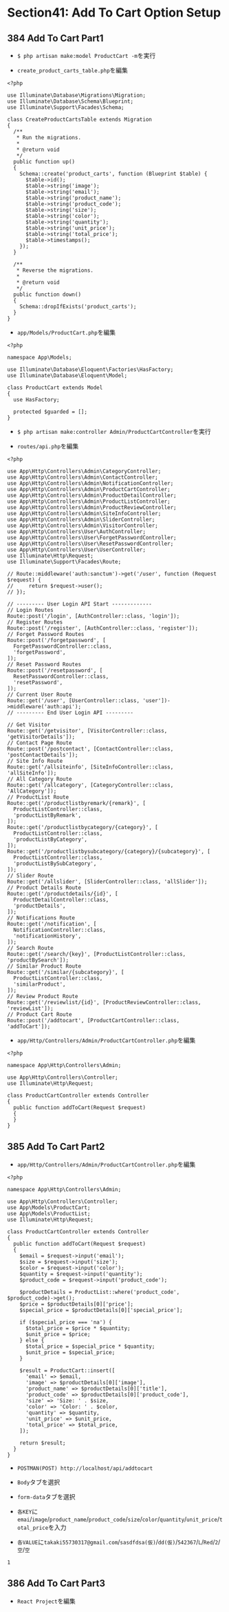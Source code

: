 # Section41: Add To Cart Option Setup

## 384 Add To Cart Part1

- `$ php artisan make:model ProductCart -m`を実行<br>

* `create_product_carts_table.php`を編集<br>

```php:create_product_carts_table.php
<?php

use Illuminate\Database\Migrations\Migration;
use Illuminate\Database\Schema\Blueprint;
use Illuminate\Support\Facades\Schema;

class CreateProductCartsTable extends Migration
{
  /**
   * Run the migrations.
   *
   * @return void
   */
  public function up()
  {
    Schema::create('product_carts', function (Blueprint $table) {
      $table->id();
      $table->string('image');
      $table->string('email');
      $table->string('product_name');
      $table->string('product_code');
      $table->string('size');
      $table->string('color');
      $table->string('quantity');
      $table->string('unit_price');
      $table->string('total_price');
      $table->timestamps();
    });
  }

  /**
   * Reverse the migrations.
   *
   * @return void
   */
  public function down()
  {
    Schema::dropIfExists('product_carts');
  }
}
```

- `app/Models/ProductCart.php`を編集<br>

```php:ProductCart.php
<?php

namespace App\Models;

use Illuminate\Database\Eloquent\Factories\HasFactory;
use Illuminate\Database\Eloquent\Model;

class ProductCart extends Model
{
  use HasFactory;

  protected $guarded = [];
}
```

- `$ php artisan make:controller Admin/ProductCartController`を実行<br>

* `routes/api.php`を編集<br>

```php:api.php
<?php

use App\Http\Controllers\Admin\CategoryController;
use App\Http\Controllers\Admin\ContactController;
use App\Http\Controllers\Admin\NotificationController;
use App\Http\Controllers\Admin\ProductCartController;
use App\Http\Controllers\Admin\ProductDetailController;
use App\Http\Controllers\Admin\ProductListController;
use App\Http\Controllers\Admin\ProductReviewController;
use App\Http\Controllers\Admin\SiteInfoController;
use App\Http\Controllers\Admin\SliderController;
use App\Http\Controllers\Admin\VisitorController;
use App\Http\Controllers\User\AuthController;
use App\Http\Controllers\User\ForgetPasswordController;
use App\Http\Controllers\User\ResetPasswordController;
use App\Http\Controllers\User\UserController;
use Illuminate\Http\Request;
use Illuminate\Support\Facades\Route;

// Route::middleware('auth:sanctum')->get('/user', function (Request $request) {
//     return $request->user();
// });

// --------- User Login API Start -------------
// Login Routes
Route::post('/login', [AuthController::class, 'login']);
// Register Routes
Route::post('/register', [AuthController::class, 'register']);
// Forget Password Routes
Route::post('/forgetpassword', [
  ForgetPasswordController::class,
  'forgetPassword',
]);
// Reset Password Routes
Route::post('/resetpassword', [
  ResetPasswordController::class,
  'resetPassword',
]);
// Current User Route
Route::get('/user', [UserController::class, 'user'])->middleware('auth:api');
// --------- End User Login API ---------

// Get Visitor
Route::get('/getvisitor', [VisitorController::class, 'getVisitorDetails']);
// Contact Page Route
Route::post('/postcontact', [ContactController::class, 'postContactDetails']);
// Site Info Route
Route::get('/allsiteinfo', [SiteInfoController::class, 'allSiteInfo']);
// All Category Route
Route::get('/allcategory', [CategoryController::class, 'AllCategory']);
// ProductList Route
Route::get('/productlistbyremark/{remark}', [
  ProductListController::class,
  'productListByRemark',
]);
Route::get('/productlistbycategory/{category}', [
  ProductListController::class,
  'productListByCategory',
]);
Route::get('/productlistbysubcategory/{category}/{subcategory}', [
  ProductListController::class,
  'productListBySubCategory',
]);
// Slider Route
Route::get('/allslider', [SliderController::class, 'allSlider']);
// Product Details Route
Route::get('/productdetails/{id}', [
  ProductDetailController::class,
  'productDetails',
]);
// Notifications Route
Route::get('/notification', [
  NotificationController::class,
  'notificationHistory',
]);
// Search Route
Route::get('/search/{key}', [ProductListController::class, 'productBySearch']);
// Similar Product Route
Route::get('/similar/{subcategory}', [
  ProductListController::class,
  'similarProduct',
]);
// Review Product Route
Route::get('/reviewlist/{id}', [ProductReviewController::class, 'reviewList']);
// Product Cart Route
Route::post('/addtocart', [ProductCartController::class, 'addToCart']);
```

- `app/Http/Controllers/Admin/ProductCartController.php`を編集<br>

```php:ProductCartController.php
<?php

namespace App\Http\Controllers\Admin;

use App\Http\Controllers\Controller;
use Illuminate\Http\Request;

class ProductCartController extends Controller
{
  public function addToCart(Request $request)
  {
  }
}
```

## 385 Add To Cart Part2

- `app/Http/Controllers/Admin/ProductCartController.php`を編集<br>

```php:ProductCartController.php
<?php

namespace App\Http\Controllers\Admin;

use App\Http\Controllers\Controller;
use App\Models\ProductCart;
use App\Models\ProductList;
use Illuminate\Http\Request;

class ProductCartController extends Controller
{
  public function addToCart(Request $request)
  {
    $email = $request->input('email');
    $size = $request->input('size');
    $color = $request->input('color');
    $quantity = $request->input('quantity');
    $product_code = $request->input('product_code');

    $productDetails = ProductList::where('product_code', $product_code)->get();
    $price = $productDetails[0]['price'];
    $special_price = $productDetails[0]['special_price'];

    if ($special_price === 'na') {
      $total_price = $price * $quantity;
      $unit_price = $price;
    } else {
      $total_price = $special_price * $quantity;
      $unit_price = $special_price;
    }

    $result = ProductCart::insert([
      'email' => $email,
      'image' => $productDetails[0]['image'],
      'product_name' => $productDetails[0]['title'],
      'product_code' => $productDetails[0]['product_code'],
      'size' => 'Size: ' . $size,
      'color' => 'Color: ' . $color,
      'quantity' => $quantity,
      'unit_price' => $unit_price,
      'total_price' => $total_price,
    ]);

    return $result;
  }
}
```

- `POSTMAN(POST) http://localhost/api/addtocart`<br>

- `Body`タブを選択<br>

* `form-data`タブを選択<br>

- `各KEY`に`emai`/`image`/`product_name`/`product_code`/`size`/`color`/`quantity`/`unit_price`/`total_price`を入力<br>

- `各VALUE`に`takaki55730317@gmail.com`/`sasdfdsa(仮)`/`dd(仮)`/`542367`/`L`/`Red`/`2`/`空`/`空`<br>

```
1
```

## 386 Add To Cart Part3

- `React Project`を編集<br>
